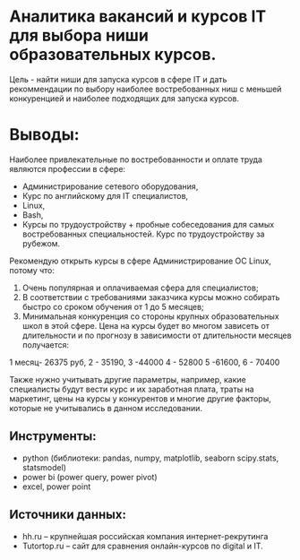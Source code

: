 # Аналитика вакансий и курсов IT для выбора ниши образовательных курсов.

Цель - найти ниши для запуска курсов в сфере IT и дать рекоммендации по выбору наиболее востребованных ниш с меньшей конкуренцией и
наиболее подходящих для запуска курсов.

# Выводы:

Наиболее привлекательные по востребованности и оплате труда являются профессии в сфере:

- Администрирование сетевого оборудования,
- Курс по английскому для IT специалистов,
- Linux,
- Bash,
- Курсы по трудоустройству + пробные собеседования для самых востребованных специальностей. Курс по трудоустройству за рубежом.

Рекомендую открыть курсы в сфере Администрирование ОС Linux, потому что:
1) Очень популярная и оплачиваемая сфера для специалистов;
2) В соответствии с требованиями заказчика курсы можно собирать быстро со сроком обучения от 1 до 5 месяцев;
3) Минимальная конкуренция со стороны крупных образовательных школ в этой сфере.
Цена на курсы будет во многом зависеть от длительности и по прогнозу в зависимости от длительности месяцев получается:

1 месяц- 26375 руб, 2 - 35190, 3 -44000 4 - 52800 5 -61600, 6 - 70400

Также нужно учитывать другие параметры, например, какие специалисты будут вести курс и их заработная плата, траты на маркетинг, цены
на курсы у конкурентов и многие другие факторы, которые не учитывались в данном исследовании.

## Инструменты: 

- python (библиотеки: pandas, numpy, matplotlib, seaborn scipy.stats, statsmodel)
- power bi (power query, power pivot)
- excel, power point

## Источники данных:
- hh.ru – крупнейшая российская компания интернет-рекрутинга
- Tutortop.ru – сайт для сравнения онлайн-курсов по digital и IT.

